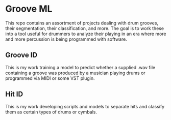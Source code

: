 # Groove ML
This repo contains an assortment of projects dealing with drum grooves, their segmentation, their classification, and more. The goal is to work these into a tool useful for drummers to analyze their playing in an era where more and more percussion is being programmed with software.

## Groove ID
This is my work training a model to predict whether a supplied .wav file containing a groove was produced by a musician playing drums or programmed via MIDI or some VST plugin.

## Hit ID
This is my work developing scripts and models to separate hits and classify them as certain types of drums or cymbals.

